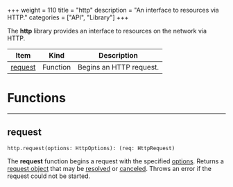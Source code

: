 +++
weight = 110
title = "http"
description = "An interface to resources via HTTP."
categories = ["API", "Library"]
+++

The **http** library provides an interface to resources on the network via
HTTP.

<div class="api-list one two">

| Item | Kind | Description |
| --- | --- | --- |
| [request](#request) | Function | Begins an HTTP request. |

</div>

# Functions

----

## request

 `http.request(options: HttpOptions): (req: HttpRequest)`

The **request** function begins a request with the specified [options](/api/types/HttpOptions). Returns a [request object](/api/types/HttpRequest) that may be [resolved](/api/types/HttpRequest.Resolve) or [canceled](/api/types/HttpRequest.Cancel). Throws an error if the request
could not be started.